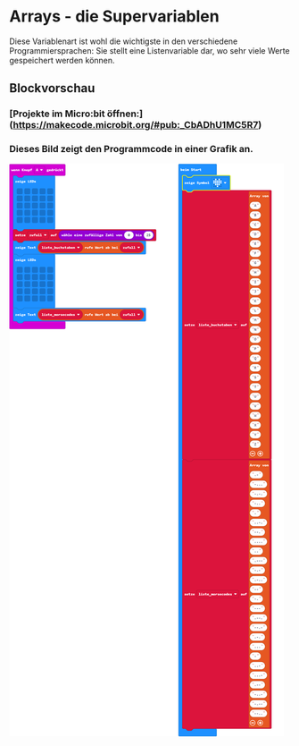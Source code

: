 
# Arrays - die Supervariablen
Diese Variablenart ist wohl die wichtigste in den verschiedene Programmiersprachen:
Sie stellt eine Listenvariable dar, wo sehr viele Werte gespeichert werden können. 
## Blockvorschau

### [Projekte im Micro:bit öffnen:] (https://makecode.microbit.org/#pub:_CbADhU1MC5R7)

### Dieses Bild zeigt den Programmcode in einer Grafik an.

![Eine gerenderte Ansicht der Blöcke](https://github.com/dlpl-mb/morse_01_bst_senden/raw/master/.github/makecode/blocks.png)

<style>.page-header {font-size:1rem;height:0vh;padding-top:1.5rem}</style> <script src="https://makecode.com/gh-pages-embed.js"></script><script>makeCodeRender("{{ site.makecode.home_url }}", "{{ site.github.owner_name }}/{{ site.github.repository_name }}");</script>
